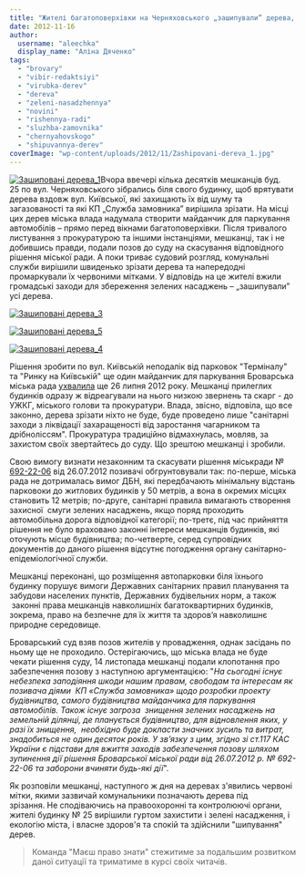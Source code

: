 ```yaml
---
title: "Жителі багатоповерхівки на Черняховського „зашипували” дерева, на місці яких влада хоче зробити автопарковку"
date: 2012-11-16
author: 
  username: "aleechka"
  display_name: "Аліна Дяченко"
tags: 
  - "brovary"
  - "vibir-redaktsiyi"
  - "virubka-derev"
  - "dereva"
  - "zeleni-nasadzhennya"
  - "novini"
  - "rishennya-radi"
  - "sluzhba-zamovnika"
  - "chernyahovskogo"
  - "shipuvannya-derev"
coverImage: "wp-content/uploads/2012/11/Zashipovani-dereva_1.jpg"
---
```


[![](https://mpz.brovary.org/wp-content/uploads/2012/11/Zashipovani-dereva_1.jpg "Зашиповані дерева_1")](https://mpz.brovary.org/wp-content/uploads/2012/11/Zashipovani-dereva_1.jpg)Вчора ввечері кілька десятків мешканців буд. 25 по вул. Черняховського зібрались біля свого будинку, щоб врятувати дерева вздовж вул. Київської, які захищають їх від шуму та загазованості та які КП „Служба замовника” вирішила зрізати. На місці цих дерев міська влада надумала створити майданчик для паркування автомобілів – прямо перед вікнами багатоповерхівки. Після тривалого листування з прокуратурою та іншими інстанціями, мешканці, так і не добившись правди, подали позов до суду на скасування відповідного рішення міської ради. А поки триває судовий розгляд, комунальні служби вирішили швиденько зрізати дерева та напередодні промаркували їх червоними мітками. У відповідь на це жителі вжили громадські заходи для збереження зелених насаджень – „зашипували” усі дерева.

[![](https://mpz.brovary.org/wp-content/uploads/2012/11/Zashipovani-dereva_3.jpg "Зашиповані дерева_3")](https://mpz.brovary.org/wp-content/uploads/2012/11/Zashipovani-dereva_3.jpg)

[![](https://mpz.brovary.org/wp-content/uploads/2012/11/Zashipovani-dereva_5.jpg "Зашиповані дерева_5")](https://mpz.brovary.org/wp-content/uploads/2012/11/Zashipovani-dereva_5.jpg)

[![](https://mpz.brovary.org/wp-content/uploads/2012/11/Zashipovani-dereva_4.jpg "Зашиповані дерева_4")](https://mpz.brovary.org/wp-content/uploads/2012/11/Zashipovani-dereva_4.jpg)

Рішення зробити по вул. Київській неподалік від парковок "Терміналу" та "Ринку на Київській" ще один майданчик для паркування Броварська міська рада [ухвалила](https://docs.brovary.org/p3725/26.07.2012/692-22-06) ще 26 липня 2012 року. Мешканці прилеглих будинків одразу ж відреагували на нього низкою звернень та скарг - до УЖКГ, міського голови та прокуратури. Влада, звісно, відповіла, що все законно, дерева зрізати ніхто не буде, буде проведено лише "санітарні заходи з ліквідації захаращеності від заростання чагарником та дрібноліссям". Прокуратура традиційно відмахнулась, мовляв, за захистом своїх звертайтесь до суду. Що зрештою мешканці і зробили.

Свою вимогу визнати незаконним та скасувати рішення міськради № [692-22-06](https://docs.brovary.org/p3725/26.07.2012/692-22-06) від 26.07.2012 позивачі обгрунтовували так: по-перше, міська рада не дотрималась вимог ДБН, які передбачають мінімальну відстань парковоки до житлових будинків у 50 метрів, а вона в окремих місцях становить 12 метрів; по-друге, санітарні правила вимагають створення захисної  смуги зелених насаджень, якщо поряд проходить автомобільна дорога відповідної категорії; по-третє, під час прийняття рішення не було враховано законні інтереси мешканців будинків, які оточують місце будівництва; по-четверте, серед супровідних документів до даного рішення відсутнє погодження органу санітарно-епідеміологічної служби.

Мешканці переконані, що розміщення автопарковки біля їхнього будинку порушує вимоги Державних санітарних правил планування та забудови населених пунктів, Державних будівельних норм, а також  законні права мешканців навколишніх багатоквартирних будинків, зокрема, право на безпечне для їх життя та здоров’я навколишнє природне середовище.

Броварський суд взяв позов жителів у провадження, однак засідань по ньому ще не проходило. Остерігаючись, що міська влада не буде чекати рішення суду, 14 листопада мешканці подали клопотання про забезпечення позову з наступною аргументацією: "_На сьогодні існує небезпека заподіяння шкоди нашим правам, свободам та інтересам як позивача діями  КП «Служба замовника» щодо розробки проекту будівництва, самого будівництва майданчика для паркування автомобілів. Також існує загроза  знищення зелених насаджень на земельній ділянці, де планується будівництво, для відновлення яких, у разі їх знищення,  необхідно буде докласти значних зусиль та витрат, знадобиться не один десяток років. У зв’язку з цим, згідно зі ст.117 КАС України є підстави для вжиття заходів забезпечення позову шляхом зупинення дії рішення Броварської міської ради від 26.07.2012 р. № 692-22-06 та заборони вчиняти будь-які дії_".

Як розповіли мешканці, наступного ж дня на деревах з'явились червоні мітки, якими зазвичай комунальники позначають дерева під зрізання. Не сподіваючись на правоохоронні та контролюючі органи, жителі будинку № 25 вирішили гуртом захистити і зелені насадження, і екологію міста, і власне здоров'я та спокій та здійснили "шипування" дерев.

> Команда "Маєш право знати" стежитиме за подальшим розвитком даної ситуації та триматиме в курсі своїх читачів.
